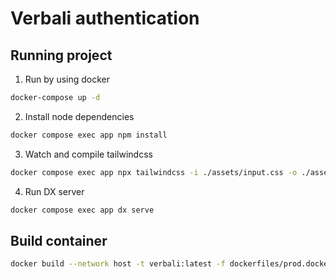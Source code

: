 # Verbali authentication

## Running project

1. Run by using docker
```bash
docker-compose up -d
```

2. Install node dependencies
```bash
docker compose exec app npm install
```

3. Watch and compile tailwindcss
```bash
docker compose exec app npx tailwindcss -i ./assets/input.css -o ./assets/style.css --watch
```

4. Run DX server
```bash
docker compose exec app dx serve
```

## Build container
```bash
docker build --network host -t verbali:latest -f dockerfiles/prod.dockerfile .
```
